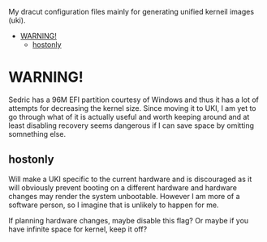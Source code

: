 My dracut configuration files mainly for generating unified kerneil images
(uki).

<!-- editorconfig-checker-disable -->
<!-- prettier-ignore-start -->

<!-- START doctoc generated TOC please keep comment here to allow auto update -->
<!-- DON'T EDIT THIS SECTION, INSTEAD RE-RUN doctoc TO UPDATE -->

- [WARNING!](#warning)
  - [hostonly](#hostonly)

<!-- END doctoc generated TOC please keep comment here to allow auto update -->

<!-- prettier-ignore-end -->
<!-- editorconfig-checker-enable -->

# WARNING!

Sedric has a 96M EFI partition courtesy of Windows and thus it has a lot of
attempts for decreasing the kernel size. Since moving it to UKI, I am yet to
go through what of it is actually useful and worth keeping around and at least
disabling recovery seems dangerous if I can save space by omitting somnething
else.

## hostonly

Will make a UKI specific to the current hardware and is discouraged as it will
obviously prevent booting on a different hardware and hardware changes may
render the system unbootable. However I am more of a software person, so I
imagine that is unlikely to happen for me.

If planning hardware changes, maybe disable this flag? Or maybe if you have
infinite space for kernel, keep it off?
